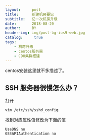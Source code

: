 ```yaml
---
layout:     post
title:      新建机房要记
subtitle:   记一次机房升级
date:       2018-08-20
author:     BY
header-img: img/post-bg-ios9-web.jpg
catalog: 	 true
tags:
    - 机房升级
    - centos服务器
    - CDH集群搭建
---
```

centos安装这里就不多描述了。
## SSH 服务器很慢怎么办？
打开

    vim /etc/ssh/sshd_config
找到对应属性值修改为下面的值

    UseDNS no
    GSSAPIAuthentication no
